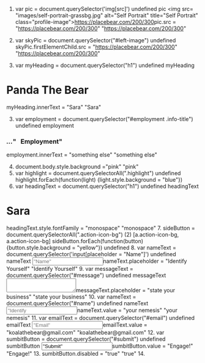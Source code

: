 1. var pic = document.querySelector('img[src]')
undefined
pic
<img src=​"images/​self-portrait-grassbg.jpg" alt=​"Self Portrait" title=​"Self Portrait" class=​"profile-image">​https://placebear.com/200/300​</img>​
pic.src = "https://placebear.com/200/300"
"https://placebear.com/200/300"

1. var skyPic = document.querySelector("#left-image")
undefined
skyPic.firstElementChild.src = "https://placebear.com/200/300"
"https://placebear.com/200/300"

2. var myHeading = document.querySelector("h1")
undefined
myHeading
<h1 class=​"highlight">​Panda The Bear​</h1>​
myHeading.innerText = "Sara"
"Sara"

3. var employment = document.querySelector("#employment .info-title")
undefined
employment
<h3 class=​"info-title">​<i class=​"icon-suitcase">​…​</i>​" &nbsp; Employment"</h3>​
employment.innerText = "something else"
"something else"

4. document.body.style.background ="pink"
"pink"
5. var highlight = document.querySelectorAll(".highlight")
undefined
highlight.forEach(function(light) {light.style.background = "blue"})
6. var headingText = document.querySelector("h1")
undefined
headingText
<h1 class=​"highlight" style=​"background:​ blue;​">​Sara​</h1>​
headingText.style.fontFamily = "monospace"
"monospace"
7. sideButton = document.querySelectorAll(".action-icon-bg")
(2) [a.action-icon-bg, a.action-icon-bg]
sideButton.forEach(function(button) {button.style.background = "yellow"})
undefined
8. var nameText = document.querySelector('input[placeholder = "Name"]')
undefined
nameText
<input type=​"text" name=​"name" class=​"contact-info" id=​"name" placeholder=​"Name">​
nameText.placeholder = "Identify Yourself"
"Identify Yourself"
9. var messageText = document.querySelector("#message")
undefined
messageText
<textarea name=​"message" id=​"message" placeholder=​"Message">​</textarea>​
messageText.placeholder = "state your business"
"state your business"
10. var nameText = document.querySelector("#name")
undefined
nameText
<input type=​"text" name=​"name" class=​"contact-info" id=​"name" placeholder=​"Identify Yourself">​
nameText.value = "your nemesis"
"your nemesis"
11. var emailText = document.querySelector("#email")
undefined
emailText
<input type=​"email" name=​"email" class=​"contact-info" id=​"email" placeholder=​"Email">​
emailText.value = "koalathebear@gmail.com"
"koalathebear@gmail.com"
12. var sumbitButton = document.querySelector("#submit")
undefined
sumbitButton
<input type=​"submit" name=​"submit" id=​"submit" value=​"Submit">​
sumbitButton.value = "Engage!"
"Engage!"
13. sumbitButton.disabled = "true"
"true"
14. 
